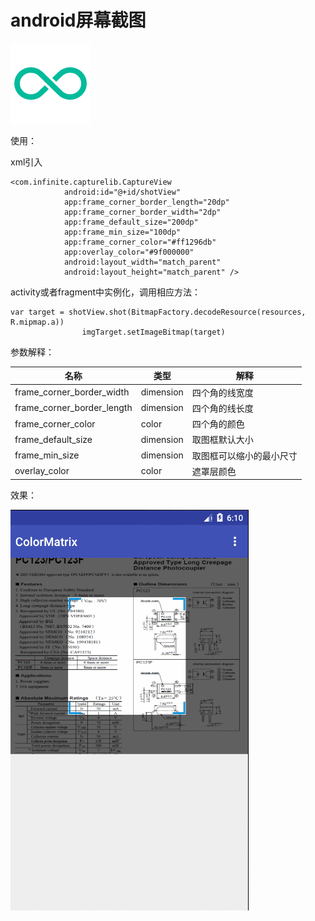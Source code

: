 # android屏幕截图
![](screenshot/infinite.png)

使用：

xml引入

```
<com.infinite.capturelib.CaptureView
            android:id="@+id/shotView"
            app:frame_corner_border_length="20dp"
            app:frame_corner_border_width="2dp"
            app:frame_default_size="200dp"
            app:frame_min_size="100dp"
            app:frame_corner_color="#ff1296db"
            app:overlay_color="#9f000000"
            android:layout_width="match_parent"
            android:layout_height="match_parent" />
```
activity或者fragment中实例化，调用相应方法：

```
var target = shotView.shot(BitmapFactory.decodeResource(resources, R.mipmap.a))
                imgTarget.setImageBitmap(target)
```

参数解释：

| 名称 |类型|解释|
|-----|-----|-----|
|frame_corner_border_width|dimension|四个角的线宽度|
|frame_corner_border_length|dimension|四个角的线长度|
|frame_corner_color|color|四个角的颜色|
|frame_default_size|dimension|取图框默认大小|
|frame_min_size|dimension|取图框可以缩小的最小尺寸|
|overlay_color|color|遮罩层颜色|
效果：

![](screenshot/GIF.gif)
